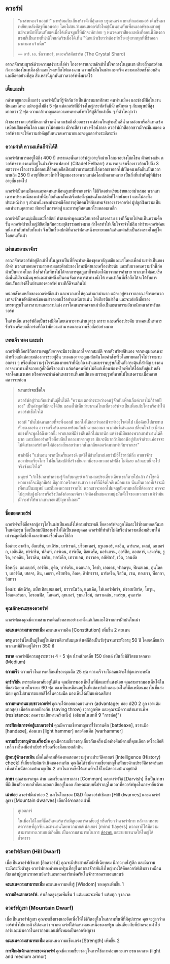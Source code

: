 ## <a name="dwarf">ดวอร์ฟ</a>

> "มาสายนะเจ้าเอลฟ์!" มาพร้อมกับเสียงห้าวดังที่คุ้นเคย บรูเอนอร์ แบทเทิลแฮมเมอร์ เดินขึ้นมาเหยียบหลังศัตรูที่นอนตาย โดยไม่สนว่ามอนสเตอร์ตัวใหญ่นั้นนอนทับเพื่อนเอลฟ์ของเขาอยู่ แม้จะหนักที่โดนทับแต่เมื่อได้เห็นจมูกชี้ที่มักจะหักบ่อย ๆ หนวดเคราสีแดงเพลิงที่ตอนนี้มีหงอกแซมก็เป็นภาพที่น่าดีใจแก่ดริซเมื่อได้เห็น "นึกแล้วเชียวว่าต้องทำเรื่องยุ่งยากทุกที่ที่ข้าออกมาตามหาเจ้าเนี่ย"
>
> — อาร์. เอ. ซัลวาทอร์, เดอะคริสตัลชาร์ด (The Crystal Shard)

อาณาจักรสมบูรณ์ด้วยความสง่างามโอ่อ่า โถงอาคารแกะสลักเข้าไปใจกลางในขุนเขา เสียงสิ่วและค้อนกังวาลก้องในเหมืองลึกและโรงเหล็กไฟแดงฉาน ความตั้งมั่นในเผ่าและจารีต ความเกลียดชังก๊อบลินและอ็อคอย่างที่สุด สิ่งเหล่านี้ผูกพันชาวดวอร์ฟทั้งมวลไว้

### เตี้ยและล่ำ

กล้าหาญและแข็งแกร่ง ดวอร์ฟเป็นที่รู้จักกันว่าเป็นนักรบมากทักษะ คนทำเหมือง และช่างฝีมือในงานหินและโลหะ แม้จะสูงไม่ถึง 5 ฟุต แต่ดวอร์ฟก็มีร่างใหญ่กระทัดรัดมีน้ำหนักพอ ๆ กับมนุษย์ที่สูงมากกว่า 2 ฟุต ความกล้าหาญและความทนทานยังทำให้สูสีกับเผ่าอื่น ๆ ที่ตัวใหญ่กว่า

ผิวของชาวดวอร์ฟมีหลากสีจากน้ำตาลเข้มถึงสีออกขาว แต่ส่วนใหญ่จะเป็นสีน้ำตาลอ่อนหรือสีแทนเข้ม เหมือนสีของพื้นโลก ผมยาวไม่ตบแต่ง มักจะสีดำ เทา หรือน้ำตาล ดวอร์ฟผิวสีออกขาวมักจะมีผมแดง ดวอร์ฟชายจะให้ความสำคัญกับหนวดเครามากและจะดูแลอย่างระมัดระวัง

### ความจำดี ความแค้นก็จำได้ดี

ดวอร์ฟสามารถอยู่ได้ถึง 400 ปี เพราะฉะนั้นดวอร์ฟสูงอายุจึงผ่านโลกมาอย่างโชกโชน ตัวอย่างเช่น ดวอร์ฟชราบางคนที่อยู่ในช่วงวิหารเฟลบาร์ (Citadel Felbarr) สามารถจะจำเรื่องราวย้อนไปถึง 3 ศตวรรษ เรื่องราวเมื่อตอนที่อ็อคบุคยึดป้อมปราการและขับไล่พวกเขาออกไปเป็นคนพลัดถิ่นเป็นเวลานานถึง 250 ปี อายุที่ยืนยาวนี้ทำให้มุมมองของพวกเขาต่อโลกมีหลากหลาย เป็นสิ่งที่เผ่าพันธุ์ที่มีช่วงอายุสั้นขาดไป

ดวอร์ฟเป็นคนมั่นคงและอดทนเหมือนภูเขาที่พวกเขารัก ใช้ชีวิตอย่างเรียบง่ายและสม่ำเสมอ พวกเขาเคารพประเพณีของเผ่าที่นับถือกันมาตั้งแต่เริ่มก่อตั้งชุมชนตั้งแต่สมัยที่โลกยังเยาว์ และไม่ละทิ้งประเพณีง่าย ๆ ส่วนหนึ่งของประเพณีคือการอุทิศตนให้กับเทพเจ้าของชาวดวอร์ฟ ผู้ปลูกฝังความเป็นคนทำงานอุตสาหะ ทักษะในการต่อสู้ และการอุทิศตนแก่โรงหลอมเหล็ก

ดวอร์ฟเป็นคนมุ่งมั่นและซื่อสัตย์ ทำตามคำพูดและเฉียบขาดในสงคราม บางทีก็มากไปจนเป็นความดื้อรั้น ดวอร์ฟส่วนใหญ่มียึดมั่นกับความยุติธรรมอย่างมาก ถ้าใครทำให้เจ็บใจจะจำไม่ลืม ทำร้ายดวอร์ฟคนหนึ่งเท่ากับทำกับทั้งเผ่า จึงเป็นเรื่องปกติที่ดวอร์ฟคนหนึ่งพยายามแก้แค้นแต่กลับเป็นสงครามใหญ่โตโดยคนทั้งเผ่า

### เผ่าและอาณาจักร

อาณาจักรดวอร์ฟอยู่ลึกเข้าไปในภูเขาเป็นที่ที่จะทำเหมืองขุดหาอัญมณีและแร่โลหะเพื่อนำมาทำเป็นของล้ำค่า พวกเขาชอบความสวยงามและศิลปะของโลหะมีค่าและเครื่องประดับ และกับบางคนความรักนี้ก่อตัวเป็นความโลภ สิ่งล้ำค่าใดที่หาไม่ได้จากการขุดภูเขาก็จะต้องได้มาจากการค้าขาย พวกเขาไม่ชอบเรือดังนั้นก็มักจะมีมนุษย์และฮาล์ฟลิ่งเป็นคนจัดการการค้าทางน้ำให้ คนเผ่าอื่นที่เชื่อถือได้จะได้รับการต้อนรับอย่างดีในบ้านของดวอร์ฟ บางทีก็ดีจนเกินไป

หน่วยสังคมหลักของดวอร์ฟคือเผ่า และพวกเขาให้คุณค่าแก่เผ่ามาก แม้จะอยู่ห่างจากอาณาจักรแต่พวกเขาจะรักษาอัตลักษณ์ของเผ่าของตนไว้อย่างเหนียวแน่น ให้เกียรติเผ่าอื่น และจะเอ่ยถึงชื่อของบรรพบุรุษในการสาบานและสาปแช่ง การโดนเนรเทศจากเผ่าถือเป็นชะตากรรมอันหนักหนาสำหรับดวอร์ฟ

ในด้านอื่น ดวอร์ฟถือเป็นช่างฝีมือโดยเฉพาะงานด้านอาวุธ เกราะ และเครื่องประดับ บางคนเป็นทหารรับจ้างหรือบอดี้การ์ดที่ถือว่ามีความสามารถและความซื่อสัตย์อย่างมาก

### เทพเจ้า ทอง และเผ่า

ดวอร์ฟที่เลือกชีวิตการผจญภัยอาจจะมีแรงบันดาลใจจากสมบัติ จากตัวทรัพย์สินเอง จากเหตุผลเฉพาะตัวหรือแม้แต่ความต้องการช่วยผู้อื่น บางคนอาจจะถูกผลักดันโดยคำสั่งหรือโดยเทพดลใจไม่ว่าจะมาบอกตรง ๆ หรือเพื่อความรุ่งโรจน์ของเทพเจ้าที่นับถือ เผ่าและบรรพบุรุษก็เป็นตัวกระตุ้นที่สำคัญ บางคนอาจจะหาทางที่จะกอบกู้ศักดิ์ศรีของเผ่า แก้แค้นคนที่ทำไม่ดีแก่เพื่อนพ้องหรือเพื่อให้ได้กลับสู่เผ่าหลังจากโดนเนรเทศ หรืออาจจะกำลังค้นหาขวานที่เคยเป็นของบรรพบุรุษที่หายไปในสงครามเมื่อหลายศตวรรษก่อน

> **นานกว่าจะเชื่อใจ**
>
> ดวอร์ฟอยู่ร่วมกับเผ่าพันธุ์อื่นได้ดี "ความแตกต่างระหว่างคนรู้จักกับเพื่อนก็แค่เวลาไม่กี่ร้อยปีเอง" เป็นคำพูดที่มักจะได้ยิน แสดงให้เห็นว่ายากแค่ไหนที่ดวอร์ฟจะเป็นเพื่อนกับใครหรือทำให้ดวอร์ฟเชื่อใจได้
>
> เอลฟ์ "มันไม่ฉลาดเลยที่จะพึ่งเอลฟ์ บอกไม่ได้เลยว่าเอลฟ์จะทำอะไรต่อไป เมื่อค้อนไปกระทบหัวของออร์ค อาจจะเริ่มร้องเพลงพร้อมกับชักดาบออกมา พวกมันขี้เล่นและเปลี่ยนใจง่าย มีสองอย่างที่จะพูดได้ถึงพวกนี้: พวกเอลฟ์มีช่างตีเหล็กไม่มากนัก แต่ช่างฝีมือของพวกเขาทำงานได้ดีมาก และเมื่อออร์คหรือก็อบลินไหลลงมาจากภูเขา มันจะดีมากถ้ามีเอลฟ์อยู่กับเจ้าด้วยแค่อาจจะไม่ดีเท่าดวอร์ฟ แต่ไม่ต้องสงสัยเลยว่าพวกนั้นเกลียดออร์คมากเท่ากับพวกเรา”
>
> ฮาล์ฟลิ่ง "แน่นอน พวกนั้นครื้นเครงดี แต่ชีให้ข้าเห็นหน่อยว่ามีฮีโร่ฮาล์ฟลิ่ง อาณาจักร กองทัพเกรียงไกร ไม่งั้นก็สมบัติที่สร้างขึ้นจากมือของพวกฮาล์ฟลิ่ง ไม่มีเลย แล้วแบบนี้จะไปจริงจังอะไรได้"
>
> มนุษย์ "เจ้าใช้เวลาทำความรู้จักกับมนุษย์ แล้วเผลอประเดี๋ยวเดียวเขาก็ตายไปแล้ว ถ้าโชคดีพวกเขาก็จะมีลูกมีเต้า มีลูกสาวหรือหลานสาว บางทีก็มีจิตใจดีเหมือนเธอ นั่นเป็นเวลาที่เจ้าจะมีเพื่อนเป็นมนุษย์ และก็มองพวกเขาจากไป พวกเขาจะออกไปผจญภัยตามหาสิ่งที่ต้องการ อาจจะไปลุยกับฝูงมังกรหรือชิงบัลลังก์อาณาจักร เจ้าต้องชื่นชมความมุ่งมั่นตั้งใจของพวกเขา แม้ว่ามันมักจะทำให้พวกเขาเจอแต่ปัญหาก็เถอะ"

### ชื่อของดวอร์ฟ

ดวอร์ฟจะได้ชื่อจากผู้อาวุโสในเผ่าเป็นคนตั้งให้ตามประเพณี ชื่อดวอร์ฟจะถูกใช้และใช้ซ้ำตกทอดกันมาในแต่ละรุ่น ชื่อเป็นสมบัติของเผ่าไม่ได้เป็นของบุคคล ดวอร์ฟที่ทำตัวไม่ดีหรือนำความเสื่อมเสียมาให้เผ่าจะถูกตัดชื่อทิ้งและห้ามนำชื่อนั้นมาใช้อีก

ชื่อชาย: อาดริก, อัลเบริช, บาเอิร์น, บาร์เรนด์, บร็อทเตอร์, บรูเอนอร์, ดาอิน, ดาร์แรค, เดลก์, เอเบอร์ก, เออินคิล, ฟาร์กริม, ฟลินท์, การ์เดน, ฮาร์เบ็ค, คิลแดร็ค, มอร์แกรน, ออร์สิค, ออสคาร์, แรงกริม, รูริค, ทาคลิน, โธราดิน, ธอริน, ทอร์เด็ก, เทราบอน, ทราวอค, อลัฟการ์, เว็ต, วอนดัล

ชื่อหญิง: แอมเบอร์, อาร์ทิน, อูดิล, บาร์ดริน, แดกนาล, ไดซ่า, เอลเดธ, ฟาลครุน, ฟิเนลเลน, กุนโลดา, เกอร์ดิส, เฮลจา, ลิน, เคธรา, คริสทริด, อิลเด, ลิฟทราซา, มาร์เดร็ด, ริสวิน, เซน, ทอเบรา, ท็อกกา, วิสทรา

ชื่อเผ่า: บัลเดิร์ก, แบ็ทเทิลแฮมเมอร์, บราวนันวิล, แดนคิล, ไฟเออร์ฟอร์จ, ฟรอสเบียร์ด, โกรุน, โฮลเดอร์เฮก, ไอรอนฟิส, โลเดอร์, ลุทเกอร์, รุมนาไฮม์, สตราเคล์น, ทอร์รุน, อุนการ์ต

### คุณลักษณะของดวอร์ฟ

ดวอร์ฟของคุณมีความสามารถติดตัวหลายอย่างมาตั้งแต่เกิดและได้จากการฝึกฝนในเผ่า

**คะแนนความสามารถเพิ่ม** คะแนนความอึด [Constitution] เพิ่มขึ้น 2 คะแนน

**อายุ** ดวอร์ฟโตเป็นผู้ใหญ่ในอัตราเดียวกับมนุษย์ แต่ก็ถือเป็นวัยรุ่นจนกระทั่งอายุ 50 ปี โดยเฉลี่ยแล้วพวกเขามีชีวิตอยู่ได้ราว 350 ปี

**ขนาด** ดวอร์ฟมีความสูงระหว่าง 4 - 5 ฟุต น้ำหนักเฉลี่ย 150 ปอนด์ เป็นสิ่งมีชีวิตขนาดกลาง (Medium)

**ความเร็ว** ความเร็วในการเคลื่อนที่ของคุณคือ 25 ฟุต ความเร็วจะไม่ลดแม้จะใส่ชุดเกราะหนัก

**ดาร์กวิชัน** เพราะต้องอาศัยอยู่ใต้ดิน คุณมีการมองเห็นในที่มืดและที่แสงน้อย คุณสามารถมองเห็นได้ในที่แสงน้อยภายในระยะ 60 ฟุต มองเห็นเหมือนอยู่ในที่แสดงปกติ และมองในที่มืดเหมือนมองในที่แสงน้อย คุณไม่สามารถแยกสีได้ในความมืด มองเห็นได้เป็นแค่เฉดสีเทา

**ความทนทานแบบชาวดวอร์ฟ** คุณจะได้ทอยแอดแวนเทจ (advantage: ทอย d20 2 ลูก เอาแต้มมากสุด) เมื่อต้องทอยป้องกัน (saving throw) เวลาถูกพิษ และคุณจะมีความต้านทานพิษ (resistance: ลดความเสียหายครึ่งหนึ่ง) (อธิบายในบทที่ 9 "การต่อสู้")

**การฝึกฝนการต่อสู้แบบดวอร์ฟ** คุณมีความเชี่ยวชาญการใช้ขวานศึก [battleaxe], ขวานมือ [handaxe], ค้อนเบา [light hammer] และค้อนศึก [warhammer]

**ความเชี่ยวชาญด้านเครื่องมือ** คุณมีความเชี่ยวชาญเกี่ยวกับเครื่องมือช่างศิลป์ตามที่คุณเลือก เครื่องมือตีเหล็ก เครื่องมือทำเบียร์ หรือเครื่องมือแกะสลักหิน

**ผู้รอบรู้ด้านงานหิน** เมื่อใดก็ตามที่ต้องทดสอบความรู้ทางประวัติศาสตร์ [Intelligence (History) check] ที่เกี่ยวกับต้นกำเนิดของงานหิน คุณถือได้ว่ามีความเชี่ยวชาญในทักษะด้านประวัติศาสตร์และเพิ่มค่าโบนัสความชำนาญเป็น 2 เท่าในการเช็คได้แทนที่จะใช้โบนัสความชำนาญปกติ

**ภาษา** คุณสามารถพูด อ่าน และเขียนภาษากลาง [Common] และดาร์ฟวิช [Darvish] ซึ่งเป็นภาษาที่มีเสียงตัวควบกล้ำชัดและออกเสียอยู่ในคอ ลักษณะแบบนี้ปรากฏในเวลาที่ดวอร์ฟพูดในภาษาอื่นด้วย

**เผ่าย่อย** ดวอร์ฟมีเผ่าย่อย 2 เผ่าในโลกของ D&D คือดวอร์ฟเชิงเขา [Hill dwarves] และดวอร์ฟภูเขา [Mountain dwarves] เลือกได้จากสองเผ่านี้

> ดูเออการ์
>
> ในเมืองใต้โลกที่ชื่ออันเดอร์ดาร์กมีดูเออการ์อาศัยอยู่ หรือเรียกว่าดวอร์ฟเทา หลังจากหลายศตวรรษที่ถูกจับและทรมานโดยพวกมายด์เฟลเยอร์ [mind flayers] พวกเขาก็ได้มีความสามารถทางเวทมนต์เกิดขึ้น เป็นความสามารถในการ [ล่องหน](./appendice-a-condition.md#invisible) และขยายขนาดให้ใหญ่ได้ชั่วคราว

### <a name="hilldwarf">ดวอร์ฟเชิงเขา (Hill Dwarf)</a>

เมื่อเป็นดวอร์ฟเชิงเขา [ฮิลดวอร์ฟ] คุณจะมีประสาทสัมผัสที่เฉียบคม มีภาวะหยั่งรู้ลึก และมีความระมัดระวังตัวสูง ดวอร์ฟทองคำของเฟรูนที่อยู่ในอาณาจักรอันยิ่งใหญ่ทางใต้คือดวอร์ฟเชิงเขา เหมือนกับเหล่าผู้ถูกเนรเทศเนย์ดาร์และชาวคลาร์แห่งครินในจักรวาลดรากอนแลนซ์

**คะแนนความสามารถเพิ่ม** คะแนนความหยั่งรู้ [Wisdom] ของคุณเพิ่มขึ้น 1

**ความอึดแบบดวอร์ฟ.** ค่าเลือดสูงสุดเพิ่มขึ้น 1 แต้มและจะเพิ่ม 1 แต้มทุก ๆ เลเวล

### <a name="mountaindwarf">ดวอร์ฟภูเขา (Mountain Dwarf)</a>

เมื่อเป็นดวอร์ฟภูเขา คุณจะแข็งแรงและอึดเพื่อให้ใช้ชีวิตอยู่ในในสภาพพื้นที่ที่มีอุปสรรค คุณจะสูงกว่าดวอร์ฟทั่วไปและผิวสีอ่อนกว่า พวกดวอร์ฟโล่ห์แห่งตอนเหนือของเฟรูน เช่นเดียวกับที่ปกครองเผ่าไฮลาร์และเผ่าเดวาในดรากอนแลนซ์ทั้งหมดเป็นดวอร์ฟภูเขา

**คะแนนความสามารถเพิ่ม** คะแนนความแข็งแกร่ง [Strength] เพิ่มขึ้น 2

**การฝึกฝนด้านเกราะของดวอร์ฟ** คุณมีความเชี่ยวชาญในการใช้เกาะอ่อนและเกราะขนาดกลาง (light and medium armor)
